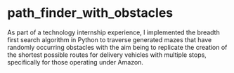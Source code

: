 # path_finder_with_obstacles
As part of a technology internship experience, I implemented the breadth first search algorithm in Python to traverse generated mazes that have randomly occurring obstacles with the aim being to replicate the creation of the shortest possible routes for delivery vehicles with multiple stops, specifically for those operating under Amazon.
